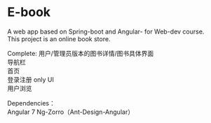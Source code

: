 # E-book
A web app based on Spring-boot and Angular- for Web-dev course.  
This project is an online book store.  

Complete:
用户/管理员版本的图书详情/图书具体界面   
导航栏  
首页  
登录注册 only UI  
用户浏览


Dependencies：  
Angular 7
Ng-Zorro（Ant-Design-Angular）  
